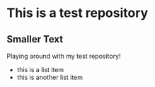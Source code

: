 # This is a test repository

## Smaller Text

Playing around with my test repository!


* this is a list item
* this is another list item

